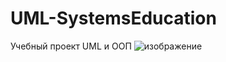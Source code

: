 # UML-SystemsEducation
 Учебный проект UML и ООП
![изображение](https://user-images.githubusercontent.com/62895333/163672982-5b530efc-5165-4f99-9e70-2e5928c36bea.png)
